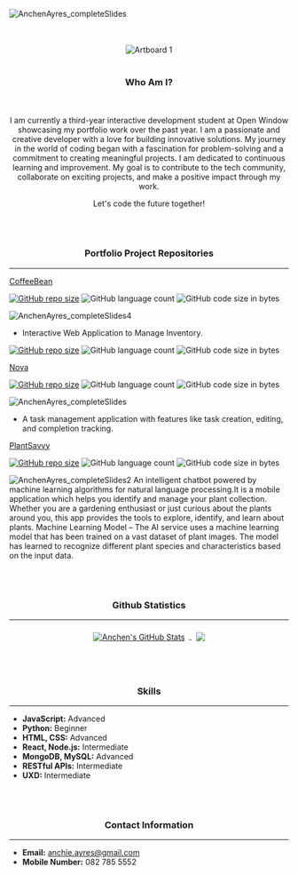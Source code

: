 ![AnchenAyres_completeSlides](https://github.com/anchenayres/anchenAyres/assets/91013859/99f6731e-8d5b-4a17-b52c-5151ef3dcce1)<div align="center">

<br></br>
![Artboard 1](https://github.com/anchenayres/anchenAyres/assets/91013859/aba0a962-ff1f-4f65-a0c8-ec2f1eea5375)
<br></br>

### Who Am I?
<br></br>
I am currently a third-year interactive development student at Open Window showcasing my portfolio work over the past year. I am a passionate and creative developer with a love for building innovative solutions. My journey in the world of coding began with a fascination for problem-solving and a commitment to creating meaningful projects. I am dedicated to continuous learning and improvement. My goal is to contribute to the tech community, collaborate on exciting projects, and make a positive impact through my work.

Let's code the future together!

</div>

<br></br>

<div align="center">
  
### Portfolio Project Repositories
---
</div>

[CoffeeBean](https://github.com/anchenayres/termOneProject.git)
 
[![GitHub repo size](https://img.shields.io/github/repo-size/anchenayres/termOneProject)](https://github.com/anchenayres/termOneProject)
![GitHub language count](https://img.shields.io/github/languages/count/anchenayres/termOneProject)
![GitHub code size in bytes](https://img.shields.io/github/languages/code-size/anchenayres/termOneProject)

![AnchenAyres_completeSlides4](https://github.com/anchenayres/anchenAyres/assets/91013859/0164f060-5a5d-4d8b-830f-c72ef1b01ff8)

- Interactive Web Application to Manage Inventory.

[![GitHub repo size](https://img.shields.io/github/repo-size/anchenayres/termTwoProject_2023)](https://github.com/anchenayres/termTwoProject_2023)
![GitHub language count](https://img.shields.io/github/languages/count/anchenayres/termTwoProject_2023)
![GitHub code size in bytes](https://img.shields.io/github/languages/code-size/anchenayres/termTwoProject_2023)

 [Nova](https://github.com/xviovx/Nova.git)

[![GitHub repo size](https://img.shields.io/github/repo-size/xviovx/Nova)](https://github.com/xviovx/Nova)
![GitHub language count](https://img.shields.io/github/languages/count/xviovx/Nova)
![GitHub code size in bytes](https://img.shields.io/github/languages/code-size/xviovx/Nova)

![AnchenAyres_completeSlides](https://github.com/anchenayres/anchenAyres/assets/91013859/3d57157f-da54-47fb-a7b6-f05292bed7eb)

- A task management application with features like task creation, editing, and completion tracking.

[PlantSavvy](https://github.com/anchenayres/PlantSavvy.git)
 
[![GitHub repo size](https://img.shields.io/github/repo-size/anchenayres/PlantSavvy)](https://github.com/anchenayres/PlantSavvy)
![GitHub language count](https://img.shields.io/github/languages/count/anchenayres/PlantSavvy)
![GitHub code size in bytes](https://img.shields.io/github/languages/code-size/anchenayres/PlantSavvy)

 ![AnchenAyres_completeSlides2](https://github.com/anchenayres/anchenAyres/assets/91013859/ca17125f-8f45-47d2-bf0a-991a66b6ae58)
An intelligent chatbot powered by machine learning algorithms for natural language processing.It is a mobile application which helps you identify and manage your plant collection. Whether you are a gardening enthusiast or just curious about the plants around you, this app provides the tools to explore, identify, and learn about plants. Machine Learning Model – The AI service uses a machine learning model that has been trained on a vast dataset of plant images. The model has learned to recognize different plant species and characteristics based on the input data.



<br></br>

<div align="center">

### Github Statistics

---

<a href="https://github.com/anchenayres">
  <img align="center" style="margin:0.5rem" src="https://github-readme-stats.vercel.app/api?username=anchenayres&show_icons=true&line_height=27&count_private=true&title_color=b3b7e4&text_color=f4829c&icon_color=b3b7e4&bg_color=ffffff" alt="Anchen's GitHub Stats" />
</a>

<a href="https://github.com/anchenayres">
  <img align="center" style="margin:0.5rem" src="https://github-readme-stats.vercel.app/api/top-langs/?username=anchenayres&hide=html,css&title_color=b3b7e4&text_color=b3b7e4&icon_color=f6a474&bg_color=ffffff" />
</a>




  <br></br>
  
### Skills

---

</div>

- **JavaScript:** Advanced
- **Python:** Beginner
- **HTML, CSS:** Advanced
- **React, Node.js:** Intermediate
- **MongoDB, MySQL:** Advanced
- **RESTful APIs:** Intermediate
- **UXD:** Intermediate

 <br></br>

<div align="center">
  
### Contact Information

--- 

</div>

- **Email:** anchie.ayres@gmail.com
- **Mobile Number:** 082 785 5552

<!--
**anchenayres/anchenAyres** is a ✨ _special_ ✨ repository because its `README.md` (this file) appears on your GitHub profile.

Here are some ideas to get you started:

- 🔭 I’m currently working on ...
- 🌱 I’m currently learning ...
- 👯 I’m looking to collaborate on ...
- 🤔 I’m looking for help with ...
- 💬 Ask me about ...
- 📫 How to reach me: ...
- 😄 Pronouns: ...
- ⚡ Fun fact: ...
-->
